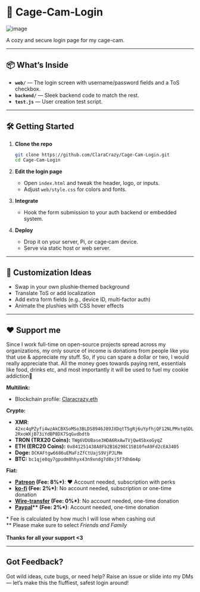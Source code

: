 # 🐾 Cage‑Cam‑Login

![image](https://github.com/user-attachments/assets/58cf67e3-aae1-45c8-a4d3-c7c9f6cba84d)

A cozy and secure login page for my cage-cam. 

---

## 📦 What’s Inside

* **`web/`** — The login screen with username/password fields and a ToS checkbox.
* **`backend/`** — Sleek backend code to match the rest.
* **`test.js`** — User creation test script.

---

## 🛠️ Getting Started

1. **Clone the repo**

   ```bash
   git clone https://github.com/ClaraCrazy/Cage-Cam-Login.git
   cd Cage-Cam-Login
   ```

2. **Edit the login page**

   * Open `index.html` and tweak the header, logo, or inputs.
   * Adjust `web/style.css` for colors and fonts.

3. **Integrate**

   * Hook the form submission to your auth backend or embedded system.

4. **Deploy**

   * Drop it on your server, Pi, or cage‑cam device.
   * Serve via static host or web server.

---

## 🎨 Customization Ideas

* Swap in your own plushie‑themed background
* Translate ToS or add localization
* Add extra form fields (e.g., device ID, multi‑factor auth)
* Animate the plushies with CSS hover effects

---

## ❤️ Support me

<!--
Pwease support me >.<
-->  

<p>Since I work full-time on open-source projects spread across my organizations, my only source of income is donations from people like you that use & appreciate my stuff. So, if you can spare a dollar or two, I would really appreciate that. All the money goes towards paying rent, essentials like food, drinks etc, and most importantly it will be used to fuel my cookie addiction🍪<br></p>

**Multilink:**
- Blockchain profile: [Claracrazy.eth](https://profile.crazyco.xyz)<br>

**Crypto:**
- **XMR**: `42xc4qPZyfi4wzAkCBXSoMSo3BLDS8946J89JXDqtT5gRj6uYpfhjQF12NLPMxtqGDL2RxoWXjB73iYdBP8DX7SqGvdbdtb`<br>
- **TRON (TRX20 Coins):** `TWg6VDUBase3HDA6RxAwTVjQw4SbxoGyqZ`<br>
- **ETH (ERC20 Coins):** `0x841251438A8Fb2B16298C15B10feA9Fd2cEA3405`<br>
- **Doge:** `DCKAFtgw6686uEMaFzZfCtUajS9VjPJLMm`<br>
- **BTC:** `bc1qje8qy7gpudm8hhyx43n9xndg7d8xj5f7dh6m4p`<br>

**Fiat:**
- **[Patreon](https://patreon.com/crazyco) (Fee: 8%\*)**: ❤️ Account needed, subscription with perks
- **[ko-fi](https://ko-fi.com/crazyco) (Fee: 2%\*)**: No account needed, subscription or one-time donation
- **[Wire-transfer](https://bunq.me/ClaraCrazy) (Fee: 0%\*)**: No account needed, one-time donation
- **[Paypal](https://paypal.me/ClaraCrazy)\*\* (Fee: 2%\*)**: Account needed, one-time donation

\* Fee is calculated by how much I will lose when cashing out<br>
\*\* Please make sure to select *Friends and Family*<br><br>
**Thanks for all your support <3**

---

## Got Feedback?

Got wild ideas, cute bugs, or need help? Raise an issue or slide into my DMs — let’s make this the fluffiest, safest login around!

